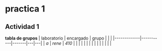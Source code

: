 # practica 1
## Actividad 1
**tabla de grupos**
| laboratorio | encargado | grupo |   |   |
|-------------|-----------|-------|---|---|
| _a_           | _rene_      | _410_   |   |   |
|             |           |       |   |   |
|             |           |       |   |   |
